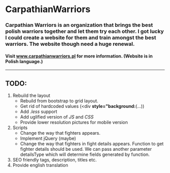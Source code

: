 # CarpathianWarriors
### Carpathian Warriors is an organization that brings the best polish warriors together and let them try each other. I got lucky I could create a website for them and train amongst the best warriors. The website though need a huge renewal.
#### Visit www.carpathianwarriors.pl for more information. (Website is in Polish language.)
* * *
## TODO:

1.  Rebuild the layout
    *   Rebuild from bootstrap to grid layout.
    *   Get rid of hardcoded values (<div **style="background:**(...))
    *   Add _.less_ support
    *   Add uglified version of *JS* and *CSS*
    *   Provide lower resolution pictures for mobile version
2.  Scripts 
    *   Change the way that fighters appears.
    *   Implement  jQuery (maybe)
    *   Change the way that fighters in fight details appears. Function to get fighter details should be used. We can pass another parameter detailsType which will determine fields generated by function.
3.  SEO friendly tags, description, titles etc.
4.  Provide english translation
